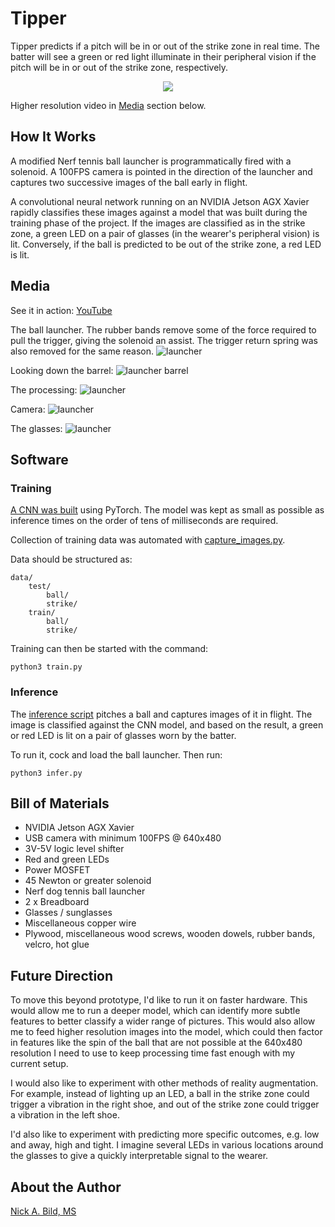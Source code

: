 # Tipper

Tipper predicts if a pitch will be in or out of the strike zone in real time.  The batter will see a green or red light illuminate in their peripheral vision if the pitch will be in or out of the strike zone, respectively.

<p align="center">
<img src="https://raw.githubusercontent.com/nickbild/tipper/master/media/video.gif">
</p>

Higher resolution video in [Media](https://github.com/nickbild/tipper#media) section below.

## How It Works

A modified Nerf tennis ball launcher is programmatically fired with a solenoid.  A 100FPS camera is pointed in the direction of the launcher and captures two successive images of the ball early in flight.

A convolutional neural network running on an NVIDIA Jetson AGX Xavier rapidly classifies these images against a model that was built during the training phase of the project.  If the images are classified as in the strike zone, a green LED on a pair of glasses (in the wearer's peripheral vision) is lit.  Conversely, if the ball is predicted to be out of the strike zone, a red LED is lit.

## Media

See it in action: [YouTube](https://www.youtube.com/watch?v=dkE9XCBSyhw)

The ball launcher.  The rubber bands remove some of the force required to pull the trigger, giving the solenoid an assist.  The trigger return spring was also removed for the same reason.
![launcher](https://raw.githubusercontent.com/nickbild/tipper/master/media/launcher_sm.jpg)

Looking down the barrel:
![launcher barrel](https://raw.githubusercontent.com/nickbild/tipper/master/media/launcher_barrel_sm.jpg)

The processing:
![launcher](https://raw.githubusercontent.com/nickbild/tipper/master/media/xavier_sm.jpg)

Camera:
![launcher](https://raw.githubusercontent.com/nickbild/tipper/master/media/camera_sm.jpg)

The glasses:
![launcher](https://raw.githubusercontent.com/nickbild/tipper/master/media/glasses_sm.jpg)

## Software

### Training

[A CNN was built](https://github.com/nickbild/tipper/blob/master/train.py) using PyTorch.  The model was kept as small as possible as inference times on the order of tens of milliseconds are required.

Collection of training data was automated with [capture_images.py](https://github.com/nickbild/tipper/blob/master/capture_images.py).

Data should be structured as:

```
data/
    test/
        ball/
        strike/
    train/
        ball/
        strike/
```

Training can then be started with the command:

```
python3 train.py
```

### Inference

The [inference script](https://github.com/nickbild/tipper/blob/master/infer.py) pitches a ball and captures images of it in flight.  The image is classified against the CNN model, and based on the result, a green or red LED is lit on a pair of glasses worn by the batter.

To run it, cock and load the ball launcher.  Then run:

```
python3 infer.py
```

## Bill of Materials

- NVIDIA Jetson AGX Xavier
- USB camera with minimum 100FPS @ 640x480
- 3V-5V logic level shifter
- Red and green LEDs
- Power MOSFET
- 45 Newton or greater solenoid
- Nerf dog tennis ball launcher
- 2 x Breadboard
- Glasses / sunglasses
- Miscellaneous copper wire
- Plywood, miscellaneous wood screws, wooden dowels, rubber bands, velcro, hot glue

## Future Direction

To move this beyond prototype, I'd like to run it on faster hardware.  This would allow me to run a deeper model, which can identify more subtle features to better classify a wider range of pictures.  This would also allow me to feed higher resolution images into the model, which could then factor in features like the spin of the ball that are not possible at the 640x480 resolution I need to use to keep processing time fast enough with my current setup.

I would also like to experiment with other methods of reality augmentation.  For example, instead of lighting up an LED, a ball in the strike zone could trigger a vibration in the right shoe, and out of the strike zone could trigger a vibration in the left shoe.

I'd also like to experiment with predicting more specific outcomes, e.g. low and away, high and tight.  I imagine several LEDs in various locations around the glasses to give a quickly interpretable signal to the wearer.

## About the Author

[Nick A. Bild, MS](https://nickbild79.firebaseapp.com/#!/)
